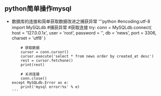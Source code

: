 
## python简单操作mysql
- 数据库的连接和简单获取数据改进之捕获异常
      '''python
      #encoding:utf-8
      import MySQLdb
      #捕获异常
      #获取连接
      try:
          conn = MySQLdb.connect(
              host = '127.0.0.1x',
              user = 'root',
              password = '',
              db = 'news',
              port = 3306,
              charset = 'utf8'
          )

          # 获取数据
          cursor = conn.cursor()
          cursor.execute('select * from news order by created_at desc')
          rest = cursor.fetchone()
          print(rest)

          # 关闭连接
          conn.close()
      except MySQLdb.Error as e:
          print('mysql error:%s' % e)
      '''
